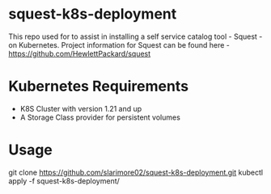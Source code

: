 # squest-k8s-deployment
This repo used for to assist in installing a self service catalog tool - Squest - on Kubernetes. Project information for Squest can be found here - https://github.com/HewlettPackard/squest

# Kubernetes Requirements
* K8S Cluster with version 1.21 and up
* A Storage Class provider for persistent volumes

# Usage
git clone https://github.com/slarimore02/squest-k8s-deployment.git
kubectl apply -f squest-k8s-deployment/
